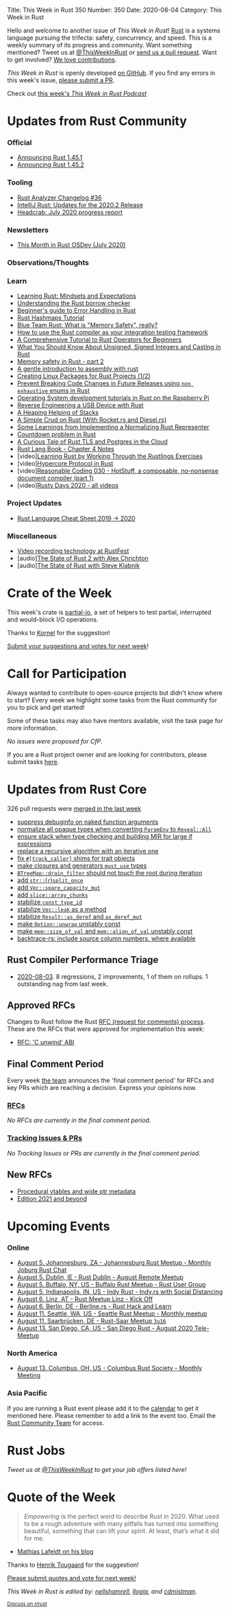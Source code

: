 Title: This Week in Rust 350
Number: 350
Date: 2020-08-04
Category: This Week in Rust

Hello and welcome to another issue of *This Week in Rust*!
[Rust](http://rust-lang.org) is a systems language pursuing the trifecta: safety, concurrency, and speed.
This is a weekly summary of its progress and community.
Want something mentioned? Tweet us at [@ThisWeekInRust](https://twitter.com/ThisWeekInRust) or [send us a pull request](https://github.com/cmr/this-week-in-rust).
Want to get involved? [We love contributions](https://github.com/rust-lang/rust/blob/master/CONTRIBUTING.md).

*This Week in Rust* is openly developed [on GitHub](https://github.com/cmr/this-week-in-rust).
If you find any errors in this week's issue, [please submit a PR](https://github.com/cmr/this-week-in-rust/pulls).

Check out [this week's *This Week in Rust Podcast*](https://rustacean-station.org/episode/024-twir-349/)

# Updates from Rust Community

### Official
* [Announcing Rust 1.45.1](https://blog.rust-lang.org/2020/07/30/Rust-1.45.1.html)
* [Announcing Rust 1.45.2](https://blog.rust-lang.org/2020/08/03/Rust-1.45.2.html)

### Tooling
* [Rust Analyzer Changelog #36](https://www.reddit.com/r/rust/comments/i2wic3/rustanalyzer_changelog_36/)
* [IntelliJ Rust: Updates for the 2020.2 Release](https://blog.jetbrains.com/clion/2020/08/intellij-rust-updates-for-the-2020-2-release/)
* [Headcrab: July 2020 progress report](https://headcrab.rs/2020/07/31/july-update.html)

### Newsletters
* [This Month in Rust OSDev (July 2020)](https://rust-osdev.com/this-month/2020-07/)

### Observations/Thoughts

### Learn
* [Learning Rust: Mindsets and Expectations](https://ferrous-systems.com/blog/mindsets-and-expectations/)
* [Understanding the Rust borrow checker](https://blog.logrocket.com/introducing-the-rust-borrow-checker/)
* [Beginner's guide to Error Handling in Rust](http://www.sheshbabu.com/posts/rust-error-handling/)
* [Rust Hashmaps Tutorial](https://frogtok.com/very-simple-guide-to-rust-hashmaps/)
* [Blue Team Rust: What is "Memory Safety", really?](https://tiemoko.com/blog/blue-team-rust/)
* [How to use the Rust compiler as your integration testing framework](https://blog.logrocket.com/using-the-rust-compiler-as-your-integration-testing-framework/)
* [A Comprehensive Tutorial to Rust Operators for Beginners](https://towardsdatascience.com/a-comprehensive-tutorial-to-rust-operators-for-beginners-11554b2c64d4)
* [What You Should Know About Unsigned, Signed Integers and Casting in Rust](https://towardsdatascience.com/unsinged-signed-integers-and-casting-in-rust-9a847bfc398f)
* [Memory safety in Rust - part 2](https://hashrust.com/blog/memory-safety-in-rust-part-2/)
* [A gentle introduction to assembly with rust](https://lfn3.net/2020/08/03/a-gentle-intro-to-assembly-with-rust/)
* [Creating Linux Packages for Rust Projects (1/2)](https://ebbflow.io/blog/vending-linux-1)
* [Prevent Breaking Code Changes in Future Releases using `non exhaustive` enums in Rust](https://blog.knoldus.com/prevent-breaking-code-changes-in-future-releases-using-non-exhaustive-enums-in-rust/)
* [Operating System development tutorials in Rust on the Raspberry Pi](https://github.com/rust-embedded/rust-raspberrypi-OS-tutorials#operating-system-development-tutorials-in-rust-on-the-raspberry-pi)
* [Reverse Engineering a USB Device with Rust](https://gill.net.in/posts/reverse-engineering-a-usb-device-with-rust/)
* [A Heaping Helping of Stacks](https://deislabs.io/posts/a-heaping-helping-of-stacks/)
* [A Simple Crud on Rust (With Rocket.rs and Diesel.rs)](https://medium.com/swlh/a-simple-crud-on-rust-with-rocket-rs-and-diesel-rs-e885672cb23d)
* [Some Learnings from Implementing a Normalizing Rust Representer](https://seanchen1991.github.io/posts/rust-representer/)
* [Countdown problem in Rust](https://amitdev.github.io/posts/2020-07-27-countdown-rust/)
* [A Curious Tale of Rust TLS and Postgres in the Cloud](https://dev.to/pnehrer/a-curious-tale-of-rust-tls-and-postgres-in-the-cloud-434k)
* [Rust Lang Book - Chapter 4 Notes](https://joeprevite.com/rust-lang-book-chapter-4-notes)
* [video][Learning Rust by Working Through the Rustlings Exercises](https://egghead.io/playlists/learning-rust-by-solving-the-rustlings-exercises-a722)
* [video][Hypercore Protocol in Rust](https://www.youtube.com/watch?v=2JCblJf9hFg&list=PL7sG5SCUNyeYx8wnfMOUpsh7rM_g0w_cu)
* [video][Reasonable Coding 030 - HotStuff, a composable, no-nonsense document compiler (part 1)](https://www.youtube.com/watch?v=kURv5ZbkEss)
* [video][Rusty Days 2020 - all videos](https://www.youtube.com/playlist?list=PLf3u8NhoEikhTC5radGrmmqdkOK-xMDoZ)

### Project Updates

* [Rust Language Cheat Sheet 2019 -> 2020](https://github.com/ralfbiedert/cheats.rs/issues/100)

### Miscellaneous

* [Video recording technology at RustFest](https://estada.ch/2020/7/30/video-recording-technology-at-rustfest/)
* [audio][The State of Rust 2 with Alex Chrichton](https://anchor.fm/the-virtual-world/episodes/Ep-7--The-State-of-Rust-2-with-Alex-Crichton-ehjpsq)
* [audio][The State of Rust with Steve Klabnik](https://anchor.fm/the-virtual-world/episodes/Ep-6--The-State-of-Rust-with-Steve-Klabnik-ehf8mk)

# Crate of the Week

This week's crate is [partial-io](https://lib.rs/crates/partial-io), a set of helpers to test partial, interrupted and would-block I/O operations.

Thanks to [Kornel](https://users.rust-lang.org/t/crate-of-the-week/2704/796) for the suggestion!

[Submit your suggestions and votes for next week][submit_crate]!

[submit_crate]: https://users.rust-lang.org/t/crate-of-the-week/2704

# Call for Participation

Always wanted to contribute to open-source projects but didn't know where to start?
Every week we highlight some tasks from the Rust community for you to pick and get started!

Some of these tasks may also have mentors available, visit the task page for more information.

*No issues were proposed for CfP*.

If you are a Rust project owner and are looking for contributors, please submit tasks [here][guidelines].

[guidelines]: https://users.rust-lang.org/t/twir-call-for-participation/4821

# Updates from Rust Core

326 pull requests were [merged in the last week][merged]

[merged]: https://github.com/search?q=is%3Apr+org%3Arust-lang+is%3Amerged+merged%3A2020-07-27..2020-08-03

* [suppress debuginfo on naked function arguments](https://github.com/rust-lang/rust/pull/74105)
* [normalize all opaque types when converting `ParamEnv` to `Reveal::All`](https://github.com/rust-lang/rust/pull/65989)
* [ensure stack when type checking and building MIR for large if expressions](https://github.com/rust-lang/rust/pull/74708)
* [replace a recursive algorithm with an iterative one](https://github.com/rust-lang/rust/pull/74983)
* [fix `#[track_caller]` shims for trait objects](https://github.com/rust-lang/rust/pull/74784)
* [make closures and generators `must_use` types](https://github.com/rust-lang/rust/pull/74869)
* [`BTreeMap::drain_filter` should not touch the root during iteration](https://github.com/rust-lang/rust/pull/74762)
* [add `str::`(`r`)`split_once`](https://github.com/rust-lang/rust/pull/74707)
* [add `Vec::spare_capacity_mut`](https://github.com/rust-lang/rust/pull/75015)
* [add `slice::array_chunks`](https://github.com/rust-lang/rust/pull/74373)
* [stabilize `const_type_id`](https://github.com/rust-lang/rust/pull/72488)
* [stabilize `Vec::leak` as a method](https://github.com/rust-lang/rust/pull/74605)
* [stabilize `Result::as_deref` and `as_deref_mut`](https://github.com/rust-lang/rust/pull/74948)
* [make `Option::unwrap` unstably const](https://github.com/rust-lang/rust/pull/74956)
* [make `mem::size_of_val` and `mem::align_of_val` unstably const](https://github.com/rust-lang/rust/pull/74930)
* [backtrace-rs: include source column numbers, where available](https://github.com/rust-lang/backtrace-rs/pull/367)

## Rust Compiler Performance Triage

* [2020-08-03](https://github.com/rust-lang/rustc-perf/blob/master/triage/2020-08-03.md).
  8 regressions, 2 improvements, 1 of them on rollups. 1 outstanding nag from last week.

## Approved RFCs

Changes to Rust follow the Rust [RFC (request for comments) process](https://github.com/rust-lang/rfcs#rust-rfcs). These
are the RFCs that were approved for implementation this week:

* [RFC: 'C unwind' ABI](https://github.com/rust-lang/rfcs/pull/2945)

## Final Comment Period

Every week [the team](https://www.rust-lang.org/team.html) announces the
'final comment period' for RFCs and key PRs which are reaching a
decision. Express your opinions now.

### [RFCs](https://github.com/rust-lang/rfcs/labels/final-comment-period)

*No RFCs are currently in the final comment period.*

### [Tracking Issues & PRs](https://github.com/rust-lang/rust/labels/final-comment-period)

*No Tracking Issues or PRs are currently in the final comment period.*

## New RFCs

* [Procedural vtables and wide ptr metadata](https://github.com/rust-lang/rfcs/pull/2967)
* [Edition 2021 and beyond](https://github.com/rust-lang/rfcs/pull/2966)

# Upcoming Events

### Online
* [August 5. Johannesburg, ZA - Johannesburg Rust Meetup - Monthly Joburg Rust Chat](https://www.meetup.com/Johannesburg-Rust-Meetup/events/271875886/)
* [August 5. Dublin, IE - Rust Dublin - August Remote Meetup](https://www.meetup.com/Rust-Dublin/events/272162980/)
* [August 5. Buffalo, NY, US - Buffalo Rust Meetup - Rust User Group](https://www.meetup.com/Buffalo-Rust-Meetup/events/271511557/)
* [August 5. Indianapolis, IN, US - Indy Rust - Indy.rs with Social Distancing](https://www.meetup.com/indyrs/events/jhfstrybclbhb/)
* [August 6. Linz, AT - Rust Meetup Linz - Kick Off](https://www.meetup.com/de-DE/Rust-Linz/events/271857182/)
* [August 6. Berlin, DE - Berline.rs - Rust Hack and Learn](https://www.meetup.com/opentechschool-berlin/events/txcprrybclbjb/)
* [August 11. Seattle, WA, US - Seattle Rust Meetup - Monthly meetup](https://www.meetup.com/Seattle-Rust-Meetup/events/gskksrybclbpb/)
* [August 11. Saarbrücken, DE - Rust-Saar Meetup `3u16`](https://www.meetup.com/Rust-Saar/events/272044845/)
* [August 13. San Diego, CA, US - San Diego Rust - August 2020 Tele-Meetup](https://www.meetup.com/San-Diego-Rust/events/272060817/)

### North America
* [August 13. Columbus, OH, US - Columbus Rust Society - Monthly Meeting](https://www.meetup.com/columbus-rs/events/dpkhgrybclbrb/)

### Asia Pacific

If you are running a Rust event please add it to the [calendar] to get
it mentioned here. Please remember to add a link to the event too.
Email the [Rust Community Team][community] for access.

[calendar]: https://www.google.com/calendar/embed?src=apd9vmbc22egenmtu5l6c5jbfc%40group.calendar.google.com
[community]: mailto:community-team@rust-lang.org

# Rust Jobs

*Tweet us at [@ThisWeekInRust](https://twitter.com/ThisWeekInRust) to get your job offers listed here!*

# Quote of the Week

> *Empowering* is the perfect word to describe Rust in 2020. What used to be a rough adventure with many pitfalls has turned into something beautiful, something that can lift your spirit. At least, that’s what it did for me.

- [Mathias Lafeldt on his blog](https://sharpend.io/giving-rust-another-shot-in-2020/)

Thanks to [Henrik Tougaard](https://users.rust-lang.org/t/twir-quote-of-the-week/328/915) for the suggestion!

[Please submit quotes and vote for next week!](https://users.rust-lang.org/t/twir-quote-of-the-week/328)

*This Week in Rust is edited by: [nellshamrell](https://github.com/nellshamrell), [llogiq](https://github.com/llogiq), and [cdmistman](https://github.com/cdmistman).*

<small>[Discuss on r/rust](https://www.reddit.com/r/rust/comments/i094wo/this_week_in_rust_349/)</small>
